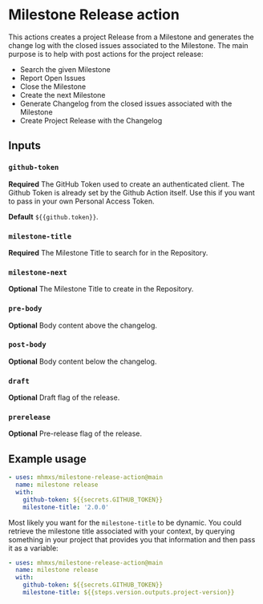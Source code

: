 # Milestone Release action

This actions creates a project Release from a Milestone and generates the change log with the closed issues associated 
to the Milestone. The main purpose is to help with post actions for the project release:

- Search the given Milestone
- Report Open Issues
- Close the Milestone
- Create the next Milestone
- Generate Changelog from the closed issues associated with the Milestone
- Create Project Release with the Changelog 

## Inputs

### `github-token`

**Required** The GitHub Token used to create an authenticated client. The Github Token is already set by the Github 
Action itself. Use this if you want to pass in your own Personal Access Token. 

**Default** `${{github.token}}`.

### `milestone-title`

**Required** The Milestone Title to search for in the Repository.

### `milestone-next`

**Optional** The Milestone Title to create in the Repository.

### `pre-body`

**Optional** Body content above the changelog.

### `post-body`

**Optional** Body content below the changelog.

### `draft`

**Optional** Draft flag of the release.

### `prerelease`

**Optional** Pre-release flag of the release.

## Example usage

```yaml
- uses: mhmxs/milestone-release-action@main
  name: milestone release
  with:
    github-token: ${{secrets.GITHUB_TOKEN}}
    milestone-title: '2.0.0'
```

Most likely you want for the `milestone-title` to be dynamic. You could retrieve the milestone title associated with 
your context, by querying something in your project that provides you that information and then pass it as a variable:

```yaml
- uses: mhmxs/milestone-release-action@main
  name: milestone release
  with:
    github-token: ${{secrets.GITHUB_TOKEN}}
    milestone-title: ${{steps.version.outputs.project-version}}
```
